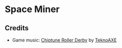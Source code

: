 # Space Miner

## Credits

- Game music: [Chiptune Roller Derby](http://teknoaxe.com/Link_Code_4.php?q=1266&Genre=Eight) by [TeknoAXE](http://teknoaxe.com)
